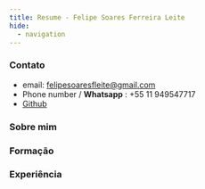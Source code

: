 ```yaml
---
title: Resume - Felipe Soares Ferreira Leite
hide:
  - navigation
---
```



### Contato

* email: felipesoaresfleite@gmail.com
* Phone number / **Whatsapp** : +55 11 949547717
* [Github](https://github.com/felipesoaresfl)

### Sobre mim

### Formação

### Experiência

